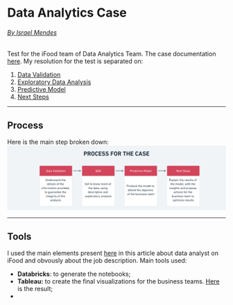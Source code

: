 # Data Analytics Case
###### [By Israel Mendes](https://github.com/israelmendez232)
Test for the iFood team of Data Analytics Team. The case documentation [here](https://github.com/israelmendez232/data-business-analyst-test/blob/main/doc/iFood%20Data%20Analyst%20Case.pdf). My resolution for the test is separated on: 
1. [Data Validation](https://databricks-prod-cloudfront.cloud.databricks.com/public/4027ec902e239c93eaaa8714f173bcfc/2372086426737077/449765189887875/7923806185164002/latest.html)
2. [Exploratory Data Analysis](https://databricks-prod-cloudfront.cloud.databricks.com/public/4027ec902e239c93eaaa8714f173bcfc/2372086426737077/449765189887902/7923806185164002/latest.html)
3. [Predictive Model](https://github.com/israelmendez232/data-business-analyst-test/blob/main/notebooks/03-model-data-analytics-test-ifood-israel-mendes.ipynb)
4. [Next Steps](https://docs.google.com/presentation/d/1TBE6FXmQSxUqspWw3vIJPYMopjJWjhW5x76vY9VMtVw/edit?usp=sharing)

--- 

## Process
Here is the main step broken down:
![data-analytics-base](images/process-case.png)

---

## Tools
I used the main elements present [here](https://medium.com/ifood-tech/como-%C3%A9-ser-um-data-analyst-no-ifood-9633f24b29cc) in this article about data analyst on iFood and obvously about the job description. Main tools used:
- **Databricks**: to generate the notebooks;
- **Tableau:** to create the final visualizations for the business teams. [Here](https://public.tableau.com/profile/israel3761#!/vizhome/analysis-ifood-test-data-analyticstwb/DataAnalysisiFoodCase?publish=yes) is the result;
- 
